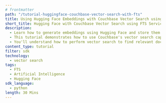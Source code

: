 ```yaml
---
# frontmatter
path: "/tutorial-huggingface-couchbase-vector-search-with-fts"
title: Using Hugging Face Embeddings with Couchbase Vector Search using FTS Service
short_title: Hugging Face with Couchbase Vector Search using FTS Service
description:
  - Learn how to generate embeddings using Hugging Face and store them in Couchbase.
  - This tutorial demonstrates how to use Couchbase's vector search capabilities with Hugging Face embeddings.
  - You'll understand how to perform vector search to find relevant documents based on similarity using FTS Service.
content_type: tutorial
filter: sdk
technology:
  - vector search
tags:
  - FTS
  - Artificial Intelligence
  - Hugging Face
sdk_language:
  - python
length: 30 Mins
---
```

